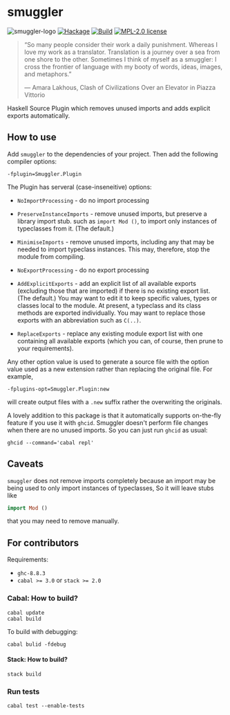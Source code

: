 # smuggler

![smuggler-logo](https://user-images.githubusercontent.com/4276606/45937457-c2715c00-bff2-11e8-9766-f91051d36ffe.png)
[![Hackage](https://img.shields.io/hackage/v/smuggler.svg?logo=haskell)](https://hackage.haskell.org/package/smuggler)
[![Build](https://img.shields.io/travis/kowainik/smuggler.svg?logo=travis)](http://travis-ci.org/kowainik/smuggler)
[![MPL-2.0 license](https://img.shields.io/badge/license-MPL--2.0-blue.svg)](https://github.com/kowainik/smuggler/blob/master/LICENSE)

> “So many people consider their work a daily punishment. Whereas I love my work
> as a translator. Translation is a journey over a sea from one shore to the
> other. Sometimes I think of myself as a smuggler: I cross the frontier of
> language with my booty of words, ideas, images, and metaphors.”
>
> ― Amara Lakhous, Clash of Civilizations Over an Elevator in Piazza Vittorio

Haskell Source Plugin which removes unused imports and adds explicit exports automatically.

## How to use

Add `smuggler` to the dependencies of your project. Then add the following
compiler options:

```
-fplugin=Smuggler.Plugin
```

The Plugin has serveral (case-inseneitive) options:

* `NoImportProcessing` - do no import processing
* `PreserveInstanceImports` - remove unused imports, but preserve a library import stub.
such as  `import Mod ()`, to import only instances of typeclasses from it. (The default.)
* `MinimiseImports` - remove unused imports, including any that may be needed to
import typeclass instances.  This may, therefore, stop the module from compiling.

* `NoExportProcessing` - do no export processing
* `AddExplicitExports` - add an explicit list of all available exports (excluding
those that are imported) if there is no existing export list. (The default.)
You may want to edit it to keep specific values, types or classes local to the module.
At present, a typeclass and its class methods are exported individually.  You may want to
replace those exports with an abbreviation such as `C(..)`.
* `ReplaceExports` - replace any existing module export list with one containing all
available exports (which you can, of course, then prune to your requirements).

Any other option value is used to generate a source file with the option value used as
a new extension rather than replacing the original file. For example,
```
-fplugins-opt=Smuggler.Plugin:new
```
will create output files with a `.new` suffix rather the overwriting the originals.

A lovely addition to this package is that it automatically supports on-the-fly
feature if you use it with `ghcid`. Smuggler doesn't perform file changes when
there are no unused imports. So you can just run `ghcid` as usual:

```
ghcid --command='cabal repl'
```

## Caveats
`smuggler` does not remove imports completely because an import may be being
used to only import instances of typeclasses, So it will leave stubs like

```haskell
import Mod ()
```

that you may need to remove manually.

## For contributors

Requirements:

* `ghc-8.8.3`
* `cabal >= 3.0` or `stack >= 2.0`

### Cabal: How to build?

```shell
cabal update
cabal build
```

To build with debugging:

```shell
cabal bulid -fdebug
```

#### Stack: How to build?

```shell
stack build
```

### Run tests

```shell
cabal test --enable-tests
```
